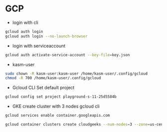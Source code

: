 # GCP

- login with cli
```bash
gcloud auth login
gcloud auth login --no-launch-browser
```

- login with serviceaccount
```bash
gcloud auth activate-service-account --key-file=key.json
```

- kasm-user
```bash
sudo chown -R kasm-user:kasm-user /home/kasm-user/.config/gcloud
chmod -R 700 /home/kasm-user/.config/gcloud
```

- Gcloud CLI Set default project
```bash
gcloud config set project playground-s-11-25d5584b
```

- GKE create cluster with 3 nodes gcloud cli
```bash
gcloud services enable container.googleapis.com

gcloud container clusters create cloudgeeks --num-nodes=3 --zone=us-central1-a --release-channel=stable
```
